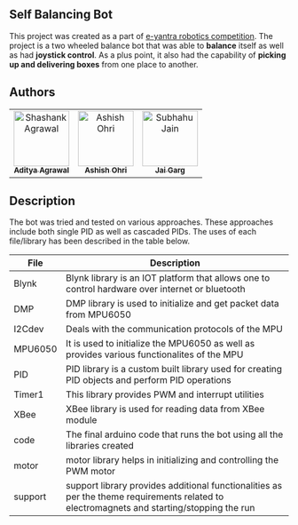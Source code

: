 ## Self Balancing Bot
This project was created as a part of [e-yantra robotics competition](https://e-yantra.org/). The project is a two wheeled balance bot that was able to **balance** itself as well as had **joystick control**. As a plus point, it also had the capability of **picking up and delivering boxes** from one place to another.

## Authors
<table>
  <tbody><tr>
    <td align="center"><a href="https://github.com/adiagr"><img src="https://avatars1.githubusercontent.com/u/21157331?s=400&u=b85230f9847b83c55bc04fd52458e98410a01b64&v=4" width="100px;" alt="Shashank Agrawal" style="max-width:100%;"><br><sub><b>Aditya Agrawal</b></sub></a></td>
    <td align="center"><a href="https://github.com/AshishOhri"><img src="https://avatars1.githubusercontent.com/u/44030156?s=460&amp;v=4" width="100px;" alt="Ashish Ohri" style="max-width:100%;"><br><sub><b>Ashish Ohri</b></sub></a></td>
    <td align="center"><a href="https://github.com/jaigarg2"><img src="https://avatars3.githubusercontent.com/u/44141271?s=400&v=4" width="100px;" alt="Subhahu Jain" style="max-width:100%;"><br><sub><b>Jai Garg</b></sub></a></td>
  </tr>
 </tbody></table>
 
 ## Description
The bot was tried and tested on various approaches. These approaches include both single PID as well as cascaded PIDs. The uses of each file/library has been described in the table below.

|File|Description|
|---------------|---------------------------------------------|
|Blynk|Blynk library is an IOT platform that allows one to control hardware over internet or bluetooth|
|DMP|DMP library is used to initialize and get packet data from MPU6050|
|I2Cdev|Deals with the communication protocols of the MPU|
|MPU6050|It is used to initialize the MPU6050 as well as provides various functionalites of the MPU|
|PID|PID library is a custom built library used for creating PID objects and perform PID operations|
|Timer1|This library provides PWM and interrupt utilities|
|XBee|XBee library is used for reading data from XBee module|
|code|The final arduino code that runs the bot using all the libraries created|
|motor|motor library helps in initializing and controlling the PWM motor|
|support|support library provides additional functionalities as per the theme requirements related to electromagnets and starting/stopping the run|
